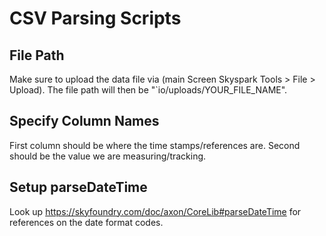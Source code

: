 # CSV Parsing Scripts

## File Path

Make sure to upload the data file via (main Screen Skyspark Tools > File > Upload). The file path will then be "`io/uploads/YOUR_FILE_NAME".

## Specify Column Names

First column should be where the time stamps/references are. Second should be the value we are measuring/tracking.

## Setup parseDateTime

Look up https://skyfoundry.com/doc/axon/CoreLib#parseDateTime for references on the date format codes.